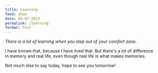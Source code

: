 ```yaml
---
title: Learning
feed: show
date: 05-07-2023
permalink: /learning
format: Post
---
```


_There is a lot of learning when you step out of your comfort zone._

I have known that, because I have lived that. But there's a lot of difference in memory and real life, even though real life is what makes memories.

Not much else to say today, hope to see you tomorrow!
